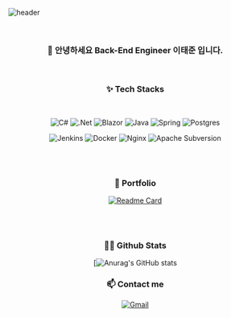![header](https://capsule-render.vercel.app/api?type=slice&text=Lee&nbsp;Tae&nbsp;Jun&rotate=10&fontSize=40&fontAlign=80&fontAlignY=0&desc=Back-End&nbsp;Engineer&descAlign=80&descAlignY=20&color=gradient&customColorList=0,2,2,5,30)

<br/>

<div align="center">
 <h3>👋 안녕하세요 Back-End Engineer 이태준 입니다.</h2>
</div>
<br/>


<h3 align="center">✨ Tech Stacks</h3>
<br/>
<div align="center">
 
 ![C#](https://img.shields.io/badge/c%23-%23239120.svg?style=for-the-badge&logo=csharp&logoColor=white)
 ![.Net](https://img.shields.io/badge/.NET-5C2D91?style=for-the-badge&logo=.net&logoColor=white)
 ![Blazor](https://img.shields.io/badge/blazor-%235C2D91.svg?style=for-the-badge&logo=blazor&logoColor=white)
 ![Java](https://img.shields.io/badge/java-%23ED8B00.svg?style=for-the-badge&logo=java&logoColor=white)
 ![Spring](https://img.shields.io/badge/spring-%236DB33F.svg?style=for-the-badge&logo=spring&logoColor=white) 
 ![Postgres](https://img.shields.io/badge/postgres-%23316192.svg?style=for-the-badge&logo=postgresql&logoColor=white)

 
 ![Jenkins](https://img.shields.io/badge/jenkins-%232C5263.svg?style=for-the-badge&logo=jenkins&logoColor=white)
 ![Docker](https://img.shields.io/badge/docker-%230db7ed.svg?style=for-the-badge&logo=docker&logoColor=white)
 ![Nginx](https://img.shields.io/badge/nginx-%23009639.svg?style=for-the-badge&logo=nginx&logoColor=white)
 ![Apache Subversion](https://img.shields.io/badge/subversion-%23809CC9.svg?style=for-the-badge&logo=subversion&logoColor=white)
 
</div>

<br/>
<br/>

<h3 align="center">📝 Portfolio</h3>
<div align="center">
 
 [![Readme Card](https://github-readme-stats.vercel.app/api/pin/?username=cborange&repo=MyBoard_Web)](https://github.com/CBorange/MyBoard_Web)
</div>

<br/>
<br/>

<h3 align="center">👩‍💻 Github Stats</h3>
<div align="center">

 [![Anurag's GitHub stats](https://github-readme-stats.vercel.app/api?username=cborange&hide_title=true&show_icons=true&include_all_commits=true&disable_animations=true&theme=vue)
</div>

<h3 align="center">📫 Contact me</h3>
<div align="center">
 
 [![Gmail](https://img.shields.io/badge/Gmail-D14836?style=for-the-badge&logo=gmail&logoColor=white)](ltjbs2020@gmail.com)
</div>

<!--
**CBorange/CBorange** is a ✨ _special_ ✨ repository because its `README.md` (this file) appears on your GitHub profile.

Here are some ideas to get you started:

- 🔭 I’m currently working on ...
- 🌱 I’m currently learning ...
- 👯 I’m looking to collaborate on ...
- 🤔 I’m looking for help with ...
- 💬 Ask me about ...
- 📫 How to reach me: ...
- 😄 Pronouns: ...
- ⚡ Fun fact: ...
-->
